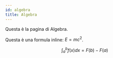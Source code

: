 ```yaml
---
id: algebra
title: Algebra
---
```


Questa è la pagina di Algebra.

Questa è una formula inline: $E=mc^2$.

$$
\int_a^b f(x) dx = F(b) - F(a)
$$

